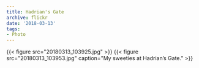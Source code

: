 ```yaml
---
title: Hadrian's Gate
archive: flickr
date: '2018-03-13'
tags:
- Photo
---
```

{{< figure src="20180313_103925.jpg" >}}
{{< figure src="20180313_103953.jpg" caption="My sweeties at Hadrian’s Gate." >}}
